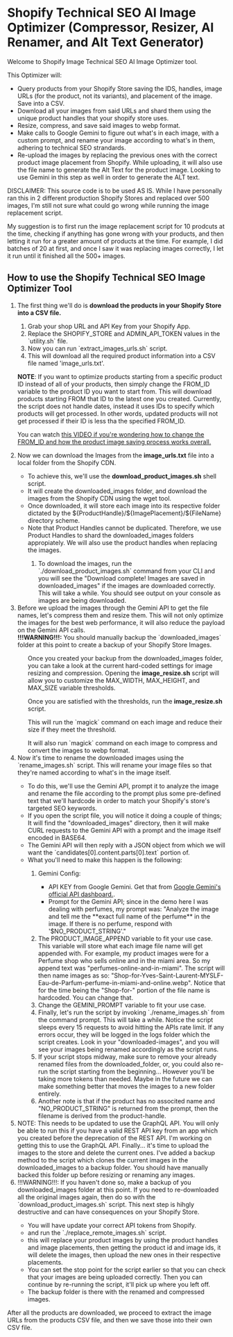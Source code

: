 <h1>Shopify Technical SEO AI Image Optimizer (Compressor, Resizer, AI Renamer, and Alt Text Generator)</h1>

<p>
    Welcome to Shopify Image Technical SEO AI Image Optimizer tool.
</p>

<p>
    This Optimizer will:
</p>
<ul>
    <li>Query products from your Shopify Store saving the IDS, handles, image URLs (for the product, not its variants), and placement of the image. Save into a CSV.</li>
    <li>Download all your images from said URLs and shard them using the unique product handles that your shopify store uses.</li>
    <li>Resize, compress, and save said images to webp format.</li>
    <li>Make calls to Google Gemini to figure out what's in each image, with a custom prompt, and rename your image according to what's in them, adhering to technical SEO strandards.</li>
    <li>Re-upload the images by replacing the previous ones with the correct product image placement from Shopify. While uploading, it will also use the file name to generate the Alt Text for the product image. Looking to use Gemini in this step as well in order to generate the ALT text.</li>
</ul>

<p>
    DISCLAIMER: This source code is to be used AS IS. While I have personally ran this in 2 different production Shopify Stores and replaced over 500 images, I'm still not sure what could go wrong while running the image replacement script.
</p>

<p>
    My suggestion is to first run the image replacement script for 10 prodcuts at the time, checking if anything has gone wrong with your products, and then letting it run for a greater amount of products at the time. For example, I did batches of 20 at first, and once I saw it was replacing images correctly, I let it run until it finished all the 500+ images.
</p>

<h2>
    How to use the Shopify Technical SEO Image Optimizer Tool
</h2>

<ol>
    <li>The first thing we'll do is <b>download the products in your Shopify Store into a CSV file.</b></li>
    <ol>
        <li>Grab your shop URL and API Key from your Shopify App.</li>
        <li>Replace the SHOPIFY_STORE and ADMIN_API_TOKEN values in the `utility.sh` file.</li>
        <li>Now you can run `extract_images_urls.sh` script.</li>
        <li>This will download all the required product information into a CSV file named 'image_urls.txt'.</li>
    </ol>
    <p>
        <strong>NOTE</strong>: If you want to optimize products starting from a specific product ID instead of all of your products, then simply change the FROM_ID variable to the product ID you want to start from. This will download products starting FROM that ID to the latest one you created. Currently, the script does not handle dates, instead it uses IDs to specify which products will get processed. In other words, updated products will not get processed if their ID is less tha the specified FROM_ID.
    </p>
    <p>
        You can watch <a href="https://www.youtube.com/watch?v=YZ9oVx2GzwU" target="_blank">this VIDEO if you're wondering how to change the FROM_ID and how the product image saving process works overall.</a> 
    </p>
    <li>
        Now we can download the Images from the <b>image_urls.txt</b> file into a local folder from the Shopify CDN.
    </li>
    <ul>
        <li>To achieve this, we'll use the <b>download_product_images.sh</b> shell script.</li>
        <li>It will create the downloaded_images folder, and download the images from the Shopify CDN using the wget tool.</li>
        <li>Once downloaded, it will store each image into its respective folder dictated by the ${ProductHandle}/${ImagePlacement}/${FileName} directory scheme.</li>
        <li>Note that Product Handles cannot be duplicated. Therefore, we use Product Handles to shard the downloaded_images folders appropiately. We will also use the product handles when replacing the images.</li>
        <ol>
            <li>
                To download the images, run the `./download_product_images.sh` command from your CLI and you will see the "Download complete! Images are saved in downloaded_images" if the images are downloaded correctly. This will take a while. You should see output on your console as images are being downloaded.
            </li>
        </ol>
    </ul>
    <li>
        Before we upload the images through the Gemini API to get the file names, let's compress them and resize them. This will not only optimize the images for the best web performance, it will also reduce the payload on the Gemini API calls.<br/>
        <b>!!!WARNING!!!:</b> You should manually backup the `downloaded_images` folder at this point to create a backup of your Shopify Store Images.
    </li>
        <ul>
            Once you created your backup from the downloaded_images folder, you can take a look at the current hard-coded settings for image resizing and compression. Opening the <b>image_resize.sh</b> script will allow you to customize the MAX_WIDTH, MAX_HEIGHT, and MAX_SIZE variable thresholds.
        </ul>
        <ul>
            Once you are satisfied with the thresholds, run the <b>image_resize.sh</b> script.
        </ul>
        <ul>
            This will run the `magick` command on each image and reduce their size if they meet the threshold.
        </ul>
        <ul>
            It will also run `magick` command on each image to compress and convert the images to webp format.
        </ul>
    <li>
        Now it's time to rename the downloaded images using the `rename_images.sh` script. This will rename your image files so that they're named according to what's in the image itself.
    </li>
    <ul>
        <li>
            To do this, we'll use the Gemini API, prompt it to analyze the image and
            rename the file according to the prompt plus some pre-defined text that we'll hardcode in order to match your Shopify's store's targeted SEO keywords.
        </li>
        <li>
            If you open the script file, you will notice it doing a couple of things;
            It will find the "downloaded_images" directory, then it will make CURL requests to the Gemini API with a prompt and the image itself encoded in BASE64.
        </li>
        <li>
            The Gemini API will then reply with a JSON object from which we will want the `candidates[0].content.parts[0].text` portion of.
        </li>
        <li>What you'll need to make this happen is the following:</li>
        <ol>
            <li>
                Gemini Config:
            </li>
            <ul>
                <li>
                    API KEY from Google Gemini. Get that from <a href=''>Google Gemini's official API dashboard.</a>.
                </li>
                <li>
                    Prompt for the Gemini API; since in the demo here I was dealing with perfumes, my prompt was: "Analyze the image and tell me the **exact full name of the perfume** in the image. If there is no perfume, respond with '$NO_PRODUCT_STRING'."
                </li>
            </ul>
            <li>
                The PRODUCT_IMAGE_APPEND variable to fit your use case. This variable will store what each image file name will get appended with. For example, my product images were for a Perfume shop who sells online and in the miami area. So my append text was "perfumes-online-and-in-miami". The script will then name images as so: "Shop-for-Yves-Saint-Laurent-MYSLF-Eau-de-Parfum-perfume-in-miami-and-online.webp". Notice that for the time being the "Shop-for-" portion of the file name is hardcoded. You can change that.
            </li>
            <li>
                Change the GEMINI_PROMPT variable to fit your use case.
            </li>
            <li>
                Finally, let's run the script by invoking `./rename_images.sh` from the command prompt. This will take a while. Notice the script sleeps every 15 requests to avoid hitting the APIs rate limit. If any errors occur, they will be logged in the logs folder which the script creates. Look in your "downloaded-images", and you will see your images being renamed accordingly as the script runs.
            </li>
            <li>
                If your script stops midway, make sure to remove your already renamed files from the downloaded_folder, or, you could also re-run the script starting from the beginning... However you'll be taking more tokens than needed. Maybe in the future we can make something better that moves the images to a new folder entirely.
            </li>
            <li>
                Another note is that if the product has no associted name and "NO_PRODUCT_STRING" is returned from the prompt, then the filename is derived from the product-handle.
            </li>
        </ol>
    </ul>
    <li>
        NOTE: This needs to be updated to use the GraphQL API. You will only be able to run this if you have a valid REST API key from an app which you created before the deprecation of the REST API. I'm working on getting this to use the GraphQL API.
        Finally... it's time to upload the images to the store and delete the current ones. I've added a backup method to the script which clones the current images in the downloaded_images to a backup folder. You should have manually backed this folder up before resizing or renaming any images.
    </li>
    <li>!!!WARNING!!!: If you haven't done so, make a backup of you downloaded_images folder at this point. If you need to re-downloaded all the original images again, then do so with the `download_product_images.sh` script. This next step is hihgly destructive and can have consequences on your Shopify Store.</li>
    <ul>
        <li>
            You will have update your correct API tokens from Shopify.
        </li>
        <li>
            and run the `./replace_remote_images.sh` script.
        </li>
        <li>
            this will replace your product images by using the product handles and image placements, then getting the product id and image ids, it will delete the images, then upload the new ones in their respective placements.
        </li>
        <li>
            You can set the stop point for the script earlier so that you can check that your images are being uploaded correctly. Then you can continue by re-running the script, it'll pick up where you left off.
        </li>
        <li>
            The backup folder is there with the renamed and compressed images.
        </li>
    </ul>
</ol>

<p>
After all the products are downloaded, we proceed to extract the image URLs from the products CSV file, and then we save those
into their own CSV file.
</p>

